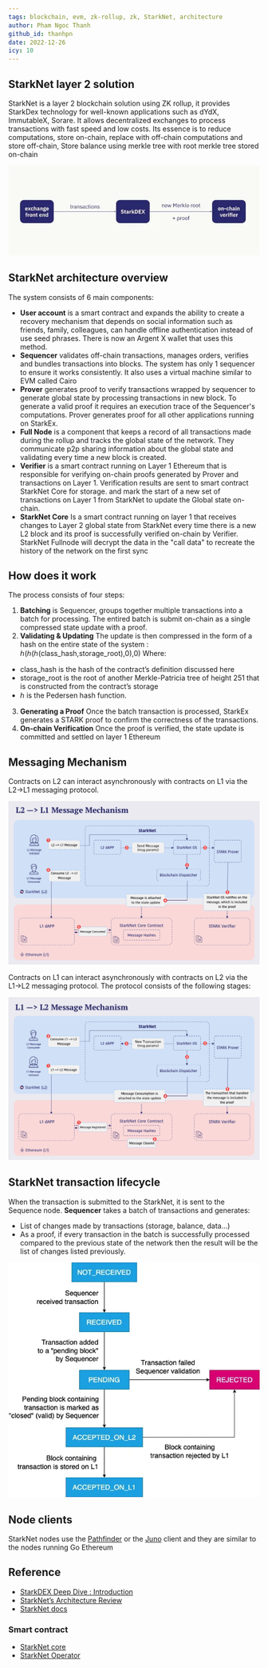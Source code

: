 ```yaml
---
tags: blockchain, evm, zk-rollup, zk, StarkNet, architecture
author: Pham Ngoc Thanh
github_id: thanhpn
date: 2022-12-26
icy: 10
---
```


## StarkNet layer 2 solution

StarkNet is a layer 2 blockchain solution using ZK rollup, it provides StarkDex technology for well-known applications such as dYdX, ImmutableX, Sorare. It allows decentralized exchanges to process transactions with fast speed and low costs. Its essence is to reduce computations, store on-chain, replace with off-chain computations and store off-chain, Store balance using merkle tree with root merkle tree stored on-chain

![](../_assets/starkdex.jpeg)

## StarkNet architecture overview

The system consists of 6 main components:

- **User account** is a smart contract and expands the ability to create a recovery mechanism that depends on social information such as friends, family, colleagues, can handle offline authentication instead of use seed phrases. There is now an Argent X wallet that uses this method.
- **Sequencer** validates off-chain transactions, manages orders, verifies and bundles transactions into blocks. The system has only 1 sequencer to ensure it works consistently. It also uses a virtual machine similar to EVM called Cairo
- **Prover** generates proof to verify transactions wrapped by sequencer to generate global state by processing transactions in new block. To generate a valid proof it requires an execution trace of the Sequencer's computations. Prover generates proof for all other applications running on StarkEx.
- **Full Node** is a component that keeps a record of all transactions made during the rollup and tracks the global state of the network. They communicate p2p sharing information about the global state and validating every time a new block is created.
- **Verifier** is a smart contract running on Layer 1 Ethereum that is responsible for verifying on-chain proofs generated by Prover and transactions on Layer 1. Verification results are sent to smart contract StarkNet Core for storage. and mark the start of a new set of transactions on Layer 1 from StarkNet to update the Global state on-chain.
- **StarkNet Core** Is a smart contract running on layer 1 that receives changes to Layer 2 global state from StarkNet every time there is a new L2 block and its proof is successfully verified on-chain by Verifier. StarkNet Fullnode will decrypt the data in the "call data" to recreate the history of the network on the first sync

## How does it work

The process consists of four steps:
1. **Batching** is Sequencer, groups together multiple transactions into a batch for processing. The entired batch is submit on-chain as a single compressed state update with a proof.
2. **Validating & Updating** The update is then compressed in the form of a hash on the entire state of the system : ℎ(ℎ(ℎ(class_hash,storage_root),0),0) 
Where:
- class_hash is the hash of the contract’s definition discussed here
- storage_root is the root of another Merkle-Patricia tree of height 251 that is constructed from the contract’s storage
- ℎ is the Pedersen hash function.
3. **Generating a Proof** Once the batch transaction is processed, StarkEx generates a STARK proof to confirm the correctness of the transactions.
4. **On-chain Verification** Once the proof is verified, the state update is committed and settled on layer 1 Ethereum

## Messaging Mechanism

Contracts on L2 can interact asynchronously with contracts on L1 via the L2→L1 messaging protocol.

![](../_assets/StarkNet-current-architecture.png)

Contracts on L1 can interact asynchronously with contracts on L2 via the L1→L2 messaging protocol. The protocol consists of the following stages:

![](../_assets/StarkNet-l1l2.png)


## StarkNet transaction lifecycle

When the transaction is submitted to the StarkNet, it is sent to the Sequence node. **Sequencer** takes a batch of transactions and generates:

- List of changes made by transactions (storage, balance, data...)
- As a proof, if every transaction in the batch is successfully processed compared to the previous state of the network then the result will be the list of changes listed previously.

![](../_assets/StarkNet-transactions-states.jpeg)

## Node clients

StarkNet nodes use the [Pathfinder](https://github.com/eqlabs/pathfinder) or the [Juno](https://github.com/NethermindEth/juno) client and they are similar to the nodes running Go Ethereum

## Reference

- [StarkDEX Deep Dive : Introduction](https://medium.com/starkware/starkdex-deep-dive-introduction-7b4ef0dedba8)
- [StarkNet’s Architecture Review](https://david-barreto.com/StarkNets-architecture-review/)
- [StarkNet docs](https://docs.StarkNet.io/documentation/)

### Smart contract 

- [StarkNet core](https://etherscan.io/address/0xc662c410c0ecf747543f5ba90660f6abebd9c8c4)
- [StarkNet Operator](https://etherscan.io/address/0x2c169dfe5fbba12957bdd0ba47d9cedbfe260ca7)

